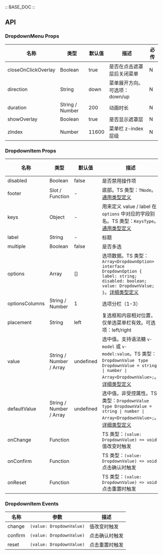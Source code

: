 :: BASE_DOC ::

## API

### DropdownMenu Props

名称 | 类型 | 默认值 | 描述 | 必传
-- | -- | -- | -- | --
closeOnClickOverlay | Boolean | true | 是否在点击遮罩层后关闭菜单 | N
direction | String | down | 菜单展开方向。可选项：down/up | N
duration | String / Number | 200 | 动画时长 | N
showOverlay | Boolean | true | 是否显示遮罩层 | N
zIndex | Number | 11600 | 菜单栏 z-index 层级 | N


### DropdownItem Props

名称 | 类型 | 默认值 | 描述 | 必传
-- | -- | -- | -- | --
disabled | Boolean | false | 是否禁用操作项 | N
footer | Slot / Function | - | 底部。TS 类型：`TNode`。[通用类型定义](https://github.com/Tencent/tdesign-mobile-vue/blob/develop/src/common.ts) | N
keys | Object | - | 用来定义 value / label 在 `options` 中对应的字段别名。TS 类型：`KeysType`。[通用类型定义](https://github.com/Tencent/tdesign-mobile-vue/blob/develop/src/common.ts) | N
label | String | - | 标题 | N
multiple | Boolean | false | 是否多选 | N
options | Array | [] | 选项数据。TS 类型：`Array<DropdownOption>` `interface DropdownOption { label: string; disabled: boolean; value: DropdownValue; }`。[详细类型定义](https://github.com/Tencent/tdesign-mobile-vue/tree/develop/src/dropdown-menu/type.ts) | N
optionsColumns | String / Number | 1 | 选项分栏（1-3） | N
placement | String | left | 复选框和内容相对位置，仅单选菜单栏有效。可选项：left/right | N
value | String / Number / Array | undefined | 选中值。支持语法糖 `v-model` 或 `v-model:value`。TS 类型：`DropdownValue ` `type DropdownValue = string \| number \| Array<DropdownValue>;`。[详细类型定义](https://github.com/Tencent/tdesign-mobile-vue/tree/develop/src/dropdown-menu/type.ts) | N
defaultValue | String / Number / Array | undefined | 选中值。非受控属性。TS 类型：`DropdownValue ` `type DropdownValue = string \| number \| Array<DropdownValue>;`。[详细类型定义](https://github.com/Tencent/tdesign-mobile-vue/tree/develop/src/dropdown-menu/type.ts) | N
onChange | Function |  | TS 类型：`(value: DropdownValue) => void`<br/>值改变时触发 | N
onConfirm | Function |  | TS 类型：`(value: DropdownValue) => void`<br/>点击确认时触发 | N
onReset | Function |  | TS 类型：`(value: DropdownValue) => void`<br/>点击重置时触发 | N

### DropdownItem Events

名称 | 参数 | 描述
-- | -- | --
change | `(value: DropdownValue)` | 值改变时触发
confirm | `(value: DropdownValue)` | 点击确认时触发
reset | `(value: DropdownValue)` | 点击重置时触发
